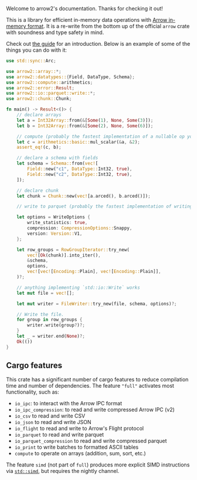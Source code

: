 Welcome to arrow2's documentation. Thanks for checking it out!

This is a library for efficient in-memory data operations with
[Arrow in-memory format](https://arrow.apache.org/docs/format/Columnar.html).
It is a re-write from the bottom up of the official `arrow` crate with soundness
and type safety in mind.

Check out [the guide](https://jorgecarleitao.github.io/arrow2/main/guide/) for an introduction.
Below is an example of some of the things you can do with it:

```rust
use std::sync::Arc;

use arrow2::array::*;
use arrow2::datatypes::{Field, DataType, Schema};
use arrow2::compute::arithmetics;
use arrow2::error::Result;
use arrow2::io::parquet::write::*;
use arrow2::chunk::Chunk;

fn main() -> Result<()> {
    // declare arrays
    let a = Int32Array::from(&[Some(1), None, Some(3)]);
    let b = Int32Array::from(&[Some(2), None, Some(6)]);

    // compute (probably the fastest implementation of a nullable op you can find out there)
    let c = arithmetics::basic::mul_scalar(&a, &2);
    assert_eq!(c, b);

    // declare a schema with fields
    let schema = Schema::from(vec![
        Field::new("c1", DataType::Int32, true),
        Field::new("c2", DataType::Int32, true),
    ]);

    // declare chunk
    let chunk = Chunk::new(vec![a.arced(), b.arced()]);

    // write to parquet (probably the fastest implementation of writing to parquet out there)

    let options = WriteOptions {
        write_statistics: true,
        compression: CompressionOptions::Snappy,
        version: Version::V1,
    };

    let row_groups = RowGroupIterator::try_new(
        vec![Ok(chunk)].into_iter(),
        &schema,
        options,
        vec![vec![Encoding::Plain], vec![Encoding::Plain]],
    )?;

    // anything implementing `std::io::Write` works
    let mut file = vec![];

    let mut writer = FileWriter::try_new(file, schema, options)?;

    // Write the file.
    for group in row_groups {
        writer.write(group?)?;
    }
    let _ = writer.end(None)?;
    Ok(())
}
```

## Cargo features

This crate has a significant number of cargo features to reduce compilation
time and number of dependencies. The feature `"full"` activates most
functionality, such as:

* `io_ipc`: to interact with the Arrow IPC format
* `io_ipc_compression`: to read and write compressed Arrow IPC (v2)
* `io_csv` to read and write CSV
* `io_json` to read and write JSON
* `io_flight` to read and write to Arrow's Flight protocol
* `io_parquet` to read and write parquet
* `io_parquet_compression` to read and write compressed parquet
* `io_print` to write batches to formatted ASCII tables
* `compute` to operate on arrays (addition, sum, sort, etc.)

The feature `simd` (not part of `full`) produces more explicit SIMD instructions
via [`std::simd`](https://doc.rust-lang.org/nightly/std/simd/index.html), but requires the 
nightly channel.

